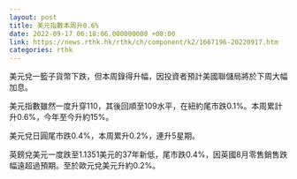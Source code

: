 ```yaml
---
layout: post
title: 美元指數本周升0.6%
date: 2022-09-17 06:18:06.000000000 +08:00
link: https://news.rthk.hk/rthk/ch/component/k2/1667196-20220917.htm
categories: rthk
---
```


美元兌一籃子貨幣下跌，但本周錄得升幅，因投資者預計美國聯儲局將於下周大幅加息。

美元指數雖然一度升穿110，其後回順至109水平，在紐約尾市跌0.1%。本周累計升0.6%，今年至今升約15%。

美元兌日圓尾市跌0.4%，本周累升0.2%，連升5星期。

英鎊兌美元一度跌至1.1351美元的37年新低，尾市跌0.4%，因英國8月零售銷售跌幅遠超過預期。至於歐元兌美元升約0.2%。
